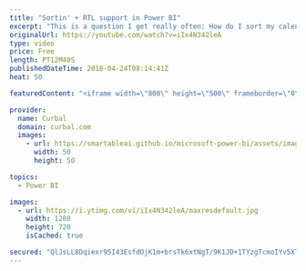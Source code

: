 ```yaml
---
title: "Sortin' + RTL support in Power BI"
excerpt: "This is a question I get really often: How do I sort my calendar in Power BI?  In this video, I will show you how to sort: 1. Text: For example sort day name of month name properly in Power bi 2. Number: numbers will sort correctly, but I will show you how to avoid Month numbers from summarize  and finally,"
originalUrl: https://youtube.com/watch?v=iIx4N342leA
type: video
price: Free
length: PT12M40S
publishedDateTime: 2018-04-24T08:14:41Z
heat: 50

featuredContent: "<iframe width=\"800\" height=\"500\" frameborder=\"0\" src=\"https://www.youtube.com/embed/iIx4N342leA\" allow=\"accelerometer; autoplay; encrypted-media; gyroscope; picture-in-picture\" allowfullscreen></iframe>"

provider:
  name: Curbal
  domain: curbal.com
  images:
    - url: https://smartableai.github.io/microsoft-power-bi/assets/images/organizations/curbal.com-50x50.jpg
      width: 50
      height: 50

topics:
  - Power BI

images:
  - url: https://i.ytimg.com/vi/iIx4N342leA/maxresdefault.jpg
    width: 1280
    height: 720
    isCached: true

secured: "QlJsLL8Dqiexr95I43EsfdOjK1m+brsTk6xtNgT/9K1JD+1TYzgTcmoIYv5XTp7ERHf0pmRJwDpFu7nZsjmiimo9Pi1WuQZM38oz014BY8pZm2c//lGKh7kQVQX1AEuStXIPYEmh+21V9qU76fpc9S1SSRnM3oAVSgZBzVgkqEOtp6QSEQ5w6HWlKF/0csfSjX2jmo+sOlZ+JpPrS0100TegkCc06gzeYxH3O96RSnO3vp4pZhHveO7+QTMrfkWza9DgFdLgMZbDzHXdrnh4Q7/jVk0IoK0SBIxFT1wM4duf3d0M481470gPPcduZ1LVMtPuzTzIsqLSf9Fx6C66AzWRP0ujv3Boq12Yl3zcsbuqN0r/yCk9RTzZX2gsx9PN4tAFtJMjZCqLVzsv6kgyNtrvQfYf1xUNuC82GwhkrWk=;Zc1neG7KyIYcQPT7EcXoXg=="
---
```


